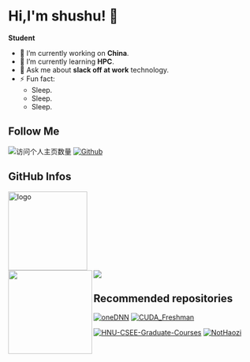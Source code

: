 # Hi,I'm shushu! 👋
**Student**
- 🔭 I’m currently working on **China**.
- 🌱 I’m currently learning **HPC**.
- 💬 Ask me about **slack off at work** technology.
- ⚡ Fun fact: 
  - Sleep.
  - Sleep.
  - Sleep.

## Follow Me
![访问个人主页数量](https://komarev.com/ghpvc/?username=NotHaozi&color=green)
[![Github](https://img.shields.io/github/followers/NotHaozi?label=Github&style=social)](https://github.com/NotHaozi)
<!-- [![Gitee](https://img.shields.io/badge/-码云-EA4335?style=flat-square&logo=Gitee&logoColor=white)](https://gitee.com/zhangmh666) -->
<!-- [![Gitee](https://img.shields.io/badge/-码云-EA4335?style=flat-square&logo=Gitee&logoColor=white)](www.baidu.com) -->
<!-- [![CSDN](https://img.shields.io/badge/-CSDN-c14438?style=flat-square&logo=C&logoColor=white)](https://blog.csdn.net/qq_43272349?spm=1010.2135.3001.5343) -->
<!-- [![CSDN](https://img.shields.io/badge/-CSDN-c14438?style=flat-square&logo=C&logoColor=white)](www.baidu.com) -->

## GitHub Infos
<img src="https://github-profile-trophy.vercel.app/?username=NotHaozi&theme=flat&row=1&column=8" alt="logo" height="160" align="center" style="margin: auto;">

<div>
  <img height="170" align="left" src="https://github-readme-stats.vercel.app/api?username=NotHaozi&count_private=true&include_all_commits=true&theme=buefy&hide_border=true&show_icons=true" />
  <img src="https://github-readme-stats.vercel.app/api/top-langs/?username=NotHaozi&layout=compact&theme=buefy&hide_border=true" />
</div>

## Recommended repositories
[![oneDNN](https://github-readme-stats.vercel.app/api/pin/?username=oneapi-src&repo=oneDNN&show_owner=true&theme=buefy)](https://github.com/oneapi-src/oneDNN)
[![CUDA_Freshman](https://github-readme-stats.vercel.app/api/pin/?username=Tony-Tan&repo=CUDA_Freshman&show_owner=true&theme=buefy)](https://github.com/Tony-Tan/CUDA_Freshman)

[![HNU-CSEE-Graduate-Courses](https://github-readme-stats.vercel.app/api/pin/?username=GZYZG&repo=HNU-CSEE-Graduate-Courses&show_owner=true&theme=buefy)](https://github.com/GZYZG/HNU-CSEE-Graduate-Courses)
[![NotHaozi](https://github-readme-stats.vercel.app/api/pin/?username=NotHaozi&repo=NotHaozi&show_owner=true&theme=buefy)](https://github.com/NotHaozi/NotHaozi)
